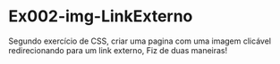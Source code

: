 # Ex002-img-LinkExterno
 Segundo exercício de CSS, criar uma pagina com uma imagem clicável redirecionando para um link externo, Fiz de duas maneiras! 
